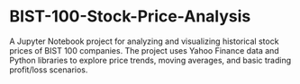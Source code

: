 # BIST-100-Stock-Price-Analysis
A Jupyter Notebook project for analyzing and visualizing historical stock prices of BIST 100 companies.   The project uses Yahoo Finance data and Python libraries to explore price trends, moving averages, and basic trading profit/loss scenarios.
